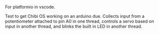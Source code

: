 For platformio in vscode.

Test to get Chibi OS working on an arduino due. Collects input from a potentiometer attached to pin A0 in one thread, controls a servo based on input in another thread, and blinks the built in LED in another thread.